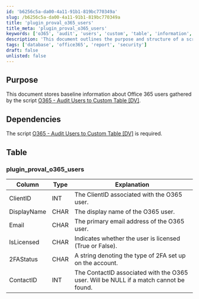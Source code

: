 ```yaml
---
id: 'b6256c5a-da00-4a11-91b1-819bc770349a'
slug: /b6256c5a-da00-4a11-91b1-819bc770349a
title: 'plugin_proval_o365_users'
title_meta: 'plugin_proval_o365_users'
keywords: ['o365', 'audit', 'users', 'custom', 'table', 'information', 'baseline']
description: 'This document outlines the purpose and structure of a script that stores baseline information about Office 365 users. It details the dependencies and the schema of the database table used to store user data, including columns for ClientID, DisplayName, Email, IsLicensed, 2FAStatus, and ContactID.'
tags: ['database', 'office365', 'report', 'security']
draft: false
unlisted: false
---
```


## Purpose

This document stores baseline information about Office 365 users gathered by the script [O365 - Audit Users to Custom Table [DV]](<../scripts/O365 - Audit Users to Custom Table DV.md>).

## Dependencies

The script [O365 - Audit Users to Custom Table [DV]](<../scripts/O365 - Audit Users to Custom Table DV.md>) is required.

## Table

### plugin_proval_o365_users

| Column      | Type | Explanation                                                     |
|-------------|------|-----------------------------------------------------------------|
| ClientID    | INT  | The ClientID associated with the O365 user.                     |
| DisplayName | CHAR | The display name of the O365 user.                              |
| Email       | CHAR | The primary email address of the O365 user.                    |
| IsLicensed   | CHAR | Indicates whether the user is licensed (True or False).        |
| 2FAStatus   | CHAR | A string denoting the type of 2FA set up on the account.       |
| ContactID   | INT  | The ContactID associated with the O365 user. Will be NULL if a match cannot be found. |


